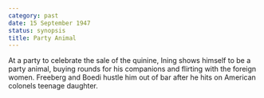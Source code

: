 ```yaml
---
category: past
date: 15 September 1947
status: synopsis
title: Party Animal
---
```



At a party to celebrate the sale of the quinine,
Ining shows himself to be a party animal, buying rounds for his
companions and flirting with the foreign women. Freeberg and Boedi hustle him
out of bar after he hits on American colonels teenage daughter.
